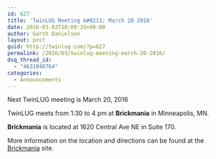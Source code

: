 ```yaml
---
id: 627
title: 'TwinLUG Meeting &#8211; March 20 2016'
date: 2016-03-03T10:09:33+00:00
author: Garth Danielson
layout: post
guid: http://twinlug.com/?p=627
permalink: /2016/03/twinlug-meeting-march-20-2016/
dsq_thread_id:
  - "4631040764"
categories:
  - Announcements
---
```

Next TwinLUG meeting is March 20, 2016

TwinLUG meets from 1:30 to 4 pm at **Brickmania** in Minneapolis, MN.

**Brickmania** is located at 1620 Central Ave NE in Suite 170.

More information on the location and directions can be found at the [Brickmania](http://brickmaniatoys.com/directions/) site.